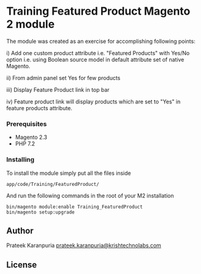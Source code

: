 # Training Featured Product Magento 2 module

The module was created as an exercise for accomplishing following points:

i) Add one custom product attribute i.e. "Featured Products" with Yes/No option i.e. using Boolean source model in default attribute set of native Magento.

ii) From admin panel set Yes for few products

iii) Display Feature Product link in top bar 

iv) Feature product link will display products which are set to "Yes" in feature products attribute.


### Prerequisites

* Magento 2.3
* PHP 7.2

### Installing

To install the module simply put all the files inside 

```
app/code/Training/FeaturedProduct/

```

And run the following commands in the root of your M2 installation

```
bin/magento module:enable Training_FeaturedProduct
bin/magento setup:upgrade

```
## Author
  Prateek Karanpuria <prateek.karanpuria@krishtechnolabs.com>


## License
